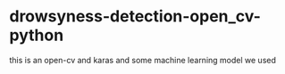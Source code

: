 # drowsyness-detection-open_cv-python
this is an open-cv and karas and some machine learning model we used
